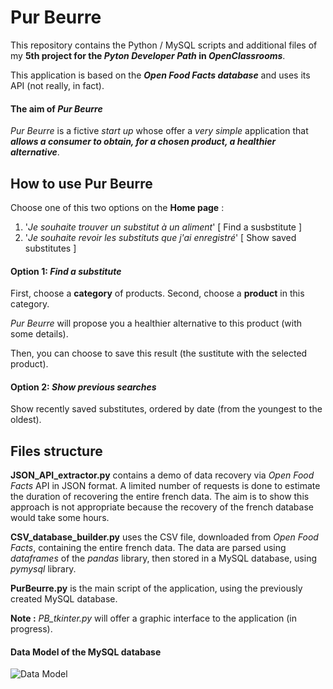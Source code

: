 # Pur Beurre

This repository contains the Python / MySQL scripts and additional files of my __5th project for the *Pyton Developer Path* in *OpenClassrooms*__.

This application is based on the __*Open Food Facts database*__ and uses its API (not really, in fact).

#### The aim of *Pur Beurre*

*Pur Beurre* is a fictive *start up* whose offer a *very simple* application that __*allows a consumer to obtain, for a chosen product, a healthier alternative*__.

## How to use Pur Beurre

Choose one of this two options on the __Home page__ :
1. '*Je souhaite trouver un substitut à un aliment*' [ Find a susbstitute ]
2. '*Je souhaite revoir les substituts que j'ai enregistré*' [ Show saved substitutes ]

#### Option 1: *Find a substitute*

First, choose a __category__ of products.
Second, choose a __product__ in this category.

*Pur Beurre* will propose you a healthier alternative to this product (with some details).

Then, you can choose to save this result (the sustitute with the selected product).

#### Option 2: *Show previous searches*

Show recently saved substitutes, ordered by date (from the youngest to the oldest).


## Files structure

__JSON_API_extractor.py__ contains a demo of data recovery via *Open Food Facts* API in JSON format. A limited number of requests is done to estimate the duration of recovering the entire french data.
The aim is to show this approach is not appropriate because the recovery of the french database would take some hours.

__CSV_database_builder.py__ uses the CSV file, downloaded from *Open Food Facts*, containing the entire french data.
The data are parsed using *dataframes* of the *pandas* library, then stored in a MySQL database, using *pymysql* library.

__PurBeurre.py__ is the main script of the application, using the previously created MySQL database.

__Note :__ *PB_tkinter.py* will offer a graphic interface to the application (in progress).

#### Data Model of the MySQL database

![Data Model](https://github.io/Louis-Gabriel-TM/PurBeurre/blob/master/images/data_model.JPG)
